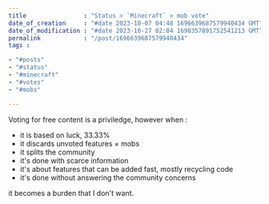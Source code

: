 ```yaml
---
title                : "Status > `Minecraft` > mob vote"
date_of_creation     : "#date 2023-10-07 04:48 1696639687579940434 GMT"
date_of_modification : "#date 2023-10-27 02:04 1698357891752541213 GMT"
permalink            : "/post/1696639687579940434"
tags :

- "#posts"
- "#status"
- "#minecraft"
- "#votes"
- "#mobs"

---
```


Voting for free content is a priviledge, however when : 
- it is based on luck, 33.33%
- it discards unvoted features × mobs
- it splits the community
- it's done with scarce information
- it's about features that can be added fast, mostly recycling code
- it's done without answering the community concerns

it becomes a burden that I don't want.
